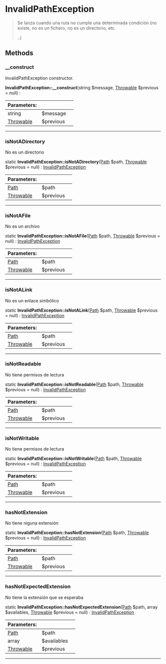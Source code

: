 
                                                                                                                                            
    
# InvalidPathException


> Se lanza cuando una ruta no cumple una determinada condición
(no existe, no es un fichero, no es un directorio, etc.
>
> ..)








## Methods

### __construct
InvalidPathException constructor.


**InvalidPathException::__construct**(string $message, [Throwable](../../../../Throwable.md) $previous = null) : 


|Parameters: | | |
| --- | --- | --- |
|string |$message |  |
|[Throwable](../../../../Throwable.md) |$previous |  |

---


### isNotADirectory
No es un directorio


static **InvalidPathException::isNotADirectory**([Path](../../../../Path.md) $path, [Throwable](../../../../Throwable.md) $previous = null) : [InvalidPathException](../../../../InvalidPathException.md)


|Parameters: | | |
| --- | --- | --- |
|[Path](../../../../Path.md) |$path |  |
|[Throwable](../../../../Throwable.md) |$previous |  |

---


### isNotAFile
No es un archivo


static **InvalidPathException::isNotAFile**([Path](../../../../Path.md) $path, [Throwable](../../../../Throwable.md) $previous = null) : [InvalidPathException](../../../../InvalidPathException.md)


|Parameters: | | |
| --- | --- | --- |
|[Path](../../../../Path.md) |$path |  |
|[Throwable](../../../../Throwable.md) |$previous |  |

---


### isNotALink
No es un enlace simbólico


static **InvalidPathException::isNotALink**([Path](../../../../Path.md) $path, [Throwable](../../../../Throwable.md) $previous = null) : [InvalidPathException](../../../../InvalidPathException.md)


|Parameters: | | |
| --- | --- | --- |
|[Path](../../../../Path.md) |$path |  |
|[Throwable](../../../../Throwable.md) |$previous |  |

---


### isNotReadable
No tiene permisos de lectura


static **InvalidPathException::isNotReadable**([Path](../../../../Path.md) $path, [Throwable](../../../../Throwable.md) $previous = null) : [InvalidPathException](../../../../InvalidPathException.md)


|Parameters: | | |
| --- | --- | --- |
|[Path](../../../../Path.md) |$path |  |
|[Throwable](../../../../Throwable.md) |$previous |  |

---


### isNotWritable
No tiene permisos de lectura


static **InvalidPathException::isNotWritable**([Path](../../../../Path.md) $path, [Throwable](../../../../Throwable.md) $previous = null) : [InvalidPathException](../../../../InvalidPathException.md)


|Parameters: | | |
| --- | --- | --- |
|[Path](../../../../Path.md) |$path |  |
|[Throwable](../../../../Throwable.md) |$previous |  |

---


### hasNotExtension
No tiene niguna extensión


static **InvalidPathException::hasNotExtension**([Path](../../../../Path.md) $path, [Throwable](../../../../Throwable.md) $previous = null) : [InvalidPathException](../../../../InvalidPathException.md)


|Parameters: | | |
| --- | --- | --- |
|[Path](../../../../Path.md) |$path |  |
|[Throwable](../../../../Throwable.md) |$previous |  |

---


### hasNotExpectedExtension
No tiene la extensión que se esperaba


static **InvalidPathException::hasNotExpectedExtension**([Path](../../../../Path.md) $path, array $availables, [Throwable](../../../../Throwable.md) $previous = null) : [InvalidPathException](../../../../InvalidPathException.md)


|Parameters: | | |
| --- | --- | --- |
|[Path](../../../../Path.md) |$path |  |
|array |$availables |  |
|[Throwable](../../../../Throwable.md) |$previous |  |

---


                                                                                                                                                                                                                                                                                                                                                                                                            
    
                                                                                                                                                                                                                                                                             
                